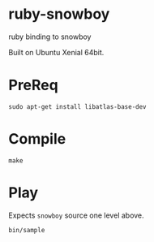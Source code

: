 # ruby-snowboy
ruby binding to snowboy  

Built on Ubuntu Xenial 64bit.  

PreReq
===
`sudo apt-get install libatlas-base-dev`

Compile
===
`make`

Play
===
Expects `snowboy` source one level above.  

`bin/sample`
